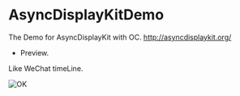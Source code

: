 # AsyncDisplayKitDemo
The Demo for AsyncDisplayKit with OC. http://asyncdisplaykit.org/

- Preview.

Like WeChat timeLine.

![OK](http://upload-images.jianshu.io/upload_images/144590-c425b4fdc1460405.png?imageMogr2/auto-orient/strip%7CimageView2/2/w/1240)
